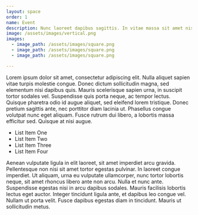 ```yaml
---
layout: space
order: 1
name: Event
description: Nunc laoreet dapibus sagittis. In vitae massa sit amet nisl pharetra consectetur ut non urna. Aenean vitae vestibulum erat. Integer nec libero vitae nisl scelerisque consectetur mollis sed nunc. Nunc cursus pretium vehicula.
image: /assets/images/vertical.png
images:
  - image_path: /assets/images/square.png
  - image_path: /assets/images/square.png
  - image_path: /assets/images/square.png  

---
```


Lorem ipsum dolor sit amet, consectetur adipiscing elit. Nulla aliquet sapien vitae turpis molestie congue. Donec dictum sollicitudin magna, sed elementum nisi dapibus quis. Mauris scelerisque sapien urna, in suscipit tortor sodales vel. Suspendisse quis porta neque, ac tempor lectus. Quisque pharetra odio id augue aliquet, sed eleifend lorem tristique. Donec pretium sagittis ante, nec porttitor diam lacinia ut. Phasellus congue volutpat nunc eget aliquam. Fusce rutrum dui libero, a lobortis massa efficitur sed. Quisque at nisi augue.

- List Item One
- List Item Two
- List Item Three
- List Item Four

Aenean vulputate ligula in elit laoreet, sit amet imperdiet arcu gravida. Pellentesque non nisi sit amet tortor egestas pulvinar. In laoreet congue imperdiet. Ut aliquam, urna eu vulputate ullamcorper, nunc tortor lobortis neque, sit amet rhoncus libero ante non arcu. Nulla et nunc ante. Suspendisse egestas nisi in arcu dapibus sodales. Mauris facilisis lobortis lectus eget auctor. Integer tincidunt ligula ante, et dapibus leo congue vel. Nullam ut porta velit. Fusce dapibus egestas diam in tincidunt. Mauris ut sollicitudin metus.
